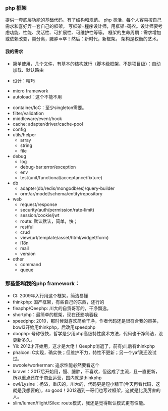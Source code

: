 
### php 框架
提供一套底层功能的基础代码，有了结构和规范。
php 灵活，每个人容易按自己需求和喜好弄一套自己的框架。
写框架=程序设计师，用框架=码农。设计师要考虑功能、性能、灵活性、可扩展性、可维护性等等。
框架的生命周期：需求增加或依赖改变，类分离，臃肿=>卒！然后：新时代，新框架。
架构是权衡的艺术。

#### 我的需求
* 简单使用，几个文件，有基本的结构就行（脚本级框架，不是项目级）：自动加载、默认路由
- 设计：精巧
* micro framework
* autoload：这个不能不用
- container/IoC：至少singleton需要。
- filter/validation
- middleware/event/hook
- cache: adapter/driver/cache-pool
- config
- utils/helper
  - array
  - string
  - file
- debug
  - log
  - debug-bar:error/exception
  - env
  - test(unit/functional/acceptance/fixture)
- db
  - adapter(db/redis/mongodb/es)/query-builder
  - orm/ar/model/schema/entity/repository
- web
  - request/response
  - security(auth/permission/rate-limit)
  - session/cookie/jwt
  - route: 默认默认，简单，快；
  - restful
  - crud
  - view(url/template/asset/html/widget/form)
  - i18n
  - mail
  - version
- other
  - command
  - queue

### 那些影响我的php framework：
- CI: 2009年入行用这个框架，简洁易懂
- thinkphp: 国产框架，有些自己的东西，还行的
- fleaphp/Qeephp: 川大的自贡哥写的，干净飘逸。
- shortphp：最简单的框架，现在还影响着我
- speedphp: 2010，那时候就喜欢简单干净，作者代码还是很符合我的审美，bowl3开始用thinkphp，后改用speedphp
- doophp: 号称很快，哲学是少用php高级特性魔术方法，代码也干净简洁，没更新多久。
- Yii: 2012才开始用，这才是大佬！Qeephp消退了，前有yii,后有thinkphp
- phalcon: C实现，确实快；但维护不力，特性不更新；另一个yaf我还没试过。
- swoole/workerman: 追求性能必然要看这个
- laravel：2017后开始用，慢、臃肿，不喜欢，但这成了主流，且一直更新，所以重点还在于商业运营，国内就是thinkphp
- owl/Lysine：杨溢，重庆的，川大的，代码更是短小精干(今天再看代码，这就是我想要的)，so good！2012遇到一哥们也写过框架，这就是比我厉害的人。
- slim/lumen/flight/Silex: route模式，我还是觉得默认模式更有性能。



